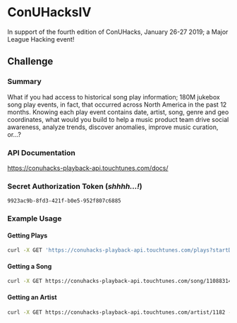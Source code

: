# ConUHacksIV
In support of the fourth edition of ConUHacks, January 26-27 2019; a Major League Hacking event!

## Challenge
### Summary
What if you had access to historical song play information; 180M jukebox song play events, in fact, that occurred across North America in the past 12 months. Knowing each play event contains date, artist, song, genre and geo coordinates, what would you build to help a music product team drive social awareness, analyze trends, discover anomalies, improve music curation, or…?

### API Documentation
https://conuhacks-playback-api.touchtunes.com/docs/

### Secret Authorization Token (*shhhh...!*)
```
9923ac9b-8fd3-421f-b0e5-952f807c6885
```

### Example Usage
#### Getting Plays
```bash
curl -X GET 'https://conuhacks-playback-api.touchtunes.com/plays?startDate=2018-02-19T21:00:00Z&endDate=2018-02-19T22:00:00Z&offset=0' -H 'client-secret: 9923ac9b-8fd3-421f-b0e5-952f807c6885'
```

#### Getting a Song
```bash
curl -X GET https://conuhacks-playback-api.touchtunes.com/song/11088314 -H 'client-secret: 9923ac9b-8fd3-421f-b0e5-952f807c6885'
```

#### Getting an Artist
```bash
curl -X GET https://conuhacks-playback-api.touchtunes.com/artist/1182 -H 'client-secret: 9923ac9b-8fd3-421f-b0e5-952f807c6885'
```
